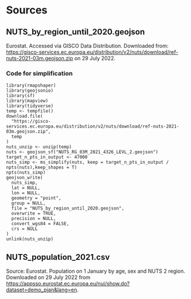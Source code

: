 # Sources

## NUTS_by_region_until_2020.geojson
Eurostat. Accessed via GISCO Data Distribution.
Downloaded from: https://gisco-services.ec.europa.eu/distribution/v2/nuts/download/ref-nuts-2021-03m.geojson.zip on 29 July 2022.

### Code for simplification
```
library(rmapshaper)
library(geojsonio)
library(sf)
library(mapview)
library(tidyverse)
temp <- tempfile()
download.file(
  "https://gisco-services.ec.europa.eu/distribution/v2/nuts/download/ref-nuts-2021-03m.geojson.zip",
  temp
)
nuts_unzip <- unzip(temp)
nuts <- geojson_sf("NUTS_RG_03M_2021_4326_LEVL_2.geojson")
target_n_pts_in_output <- 47000
nuts_simp <- ms_simplify(nuts, keep = target_n_pts_in_output / npts(nuts),keep_shapes = T)
npts(nuts_simp)
geojson_write(
  nuts_simp,
  lat = NULL,
  lon = NULL,
  geometry = "point",
  group = NULL,
  file = "NUTS_by_region_until_2020.geojson",
  overwrite = TRUE,
  precision = NULL,
  convert_wgs84 = FALSE,
  crs = NULL
)
unlink(nuts_unzip)
  ```
  
## NUTS_population_2021.csv
Source: Eurostat. Population on 1 January by age, sex and NUTS 2 region.
Downloaded on 29 July 2022 from https://appsso.eurostat.ec.europa.eu/nui/show.do?dataset=demo_pjan&lang=en.


